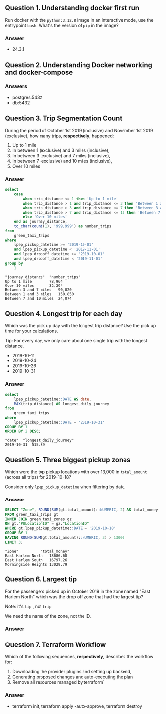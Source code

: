 ## Question 1. Understanding docker first run 

Run docker with the `python:3.12.8` image in an interactive mode, use the entrypoint `bash`.
What's the version of `pip` in the image?

### Answer 
- 24.3.1

## Question 2. Understanding Docker networking and docker-compose

### Answers

- postgres:5432
- db:5432

## Question 3. Trip Segmentation Count

During the period of October 1st 2019 (inclusive) and November 1st 2019 (exclusive), how many trips, **respectively**, happened:
1. Up to 1 mile
2. In between 1 (exclusive) and 3 miles (inclusive),
3. In between 3 (exclusive) and 7 miles (inclusive),
4. In between 7 (exclusive) and 10 miles (inclusive),
5. Over 10 miles

### Answer
```sql
select
    case
        when trip_distance <= 1 then 'Up to 1 mile'
        when trip_distance > 1 and trip_distance <= 3 then 'Between 1 and 3 miles'
        when trip_distance > 3 and trip_distance <= 7 then 'Between 3 and 7 miles'
        when trip_distance > 7 and trip_distance <= 10 then 'Between 7 and 10 miles'
        else 'Over 10 miles'
    end as journey_distance,
    to_char(count(1), '999,999') as number_trips
from
    green_taxi_trips
where
    lpep_pickup_datetime >= '2019-10-01'
    and lpep_pickup_datetime < '2019-11-01'
    and lpep_dropoff_datetime >= '2019-10-01'
    and lpep_dropoff_datetime < '2019-11-01'
group by
    1
```
```
"journey_distance"	"number_trips"
Up to 1 mile		78,964
Over 10 miles		32,294
Between 3 and 7 miles	90,020
Between 1 and 3 miles	150,850
Between 7 and 10 miles 	24,074
```

## Question 4. Longest trip for each day

Which was the pick up day with the longest trip distance?
Use the pick up time for your calculations.

Tip: For every day, we only care about one single trip with the longest distance. 

- 2019-10-11
- 2019-10-24
- 2019-10-26
- 2019-10-31

### Answer

```sql
select
    lpep_pickup_datetime::DATE AS date,
	MAX(trip_distance) AS longest_daily_journey
from
    green_taxi_trips
where
	lpep_pickup_datetime::DATE = '2019-10-31'
GROUP BY 1
ORDER BY 2 DESC;
```
```
"date"	"longest_daily_journey"
2019-10-31	515.89
```
## Question 5. Three biggest pickup zones

Which were the top pickup locations with over 13,000 in
`total_amount` (across all trips) for 2019-10-18?

Consider only `lpep_pickup_datetime` when filtering by date.

### Answer

```sql
SELECT "Zone", ROUND(SUM(gt.total_amount)::NUMERIC, 2) AS total_money
FROM green_taxi_trips gt
INNER JOIN green_taxi_zones gz
ON gt."PULocationID" = gz."LocationID"
WHERE gt.lpep_pickup_datetime::DATE = '2019-10-18'
GROUP BY 1
HAVING ROUND(SUM(gt.total_amount)::NUMERIC, 3) > 13000
LIMIT 3;
```
```
"Zone"			"total_money"
East Harlem North	18686.68
East Harlem South	16797.26
Morningside Heights	13029.79
```

## Question 6. Largest tip

For the passengers picked up in October 2019 in the zone
named "East Harlem North" which was the drop off zone that had
the largest tip?

Note: it's `tip` , not `trip`

We need the name of the zone, not the ID.

### Answer


## Question 7. Terraform Workflow

Which of the following sequences, **respectively**, describes the workflow for: 
1. Downloading the provider plugins and setting up backend,
2. Generating proposed changes and auto-executing the plan
3. Remove all resources managed by terraform`

### Answer

- terraform init, terraform apply -auto-approve, terraform destroy
